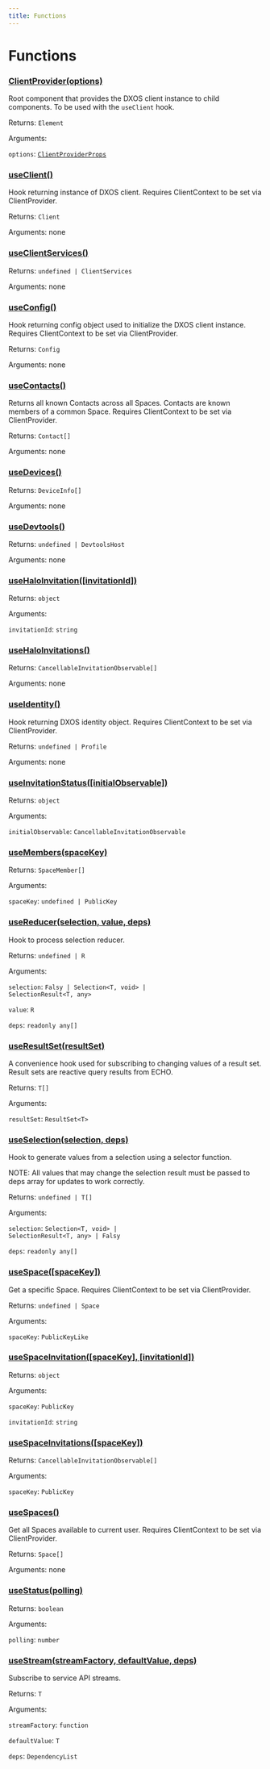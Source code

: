 ```yaml
---
title: Functions
---
```

# Functions
### [ClientProvider(options)](https://github.com/dxos/protocols/blob/main/packages/sdk/react-client/src/client/ClientContext.tsx#L76)


Root component that provides the DXOS client instance to child components.
To be used with the  `useClient`  hook.

Returns: <code>Element</code>

Arguments: 

`options`: <code>[ClientProviderProps](/api/@dxos/react-client/interfaces/ClientProviderProps)</code>
### [useClient()](https://github.com/dxos/protocols/blob/main/packages/sdk/react-client/src/client/ClientContext.tsx#L32)


Hook returning instance of DXOS client.
Requires ClientContext to be set via ClientProvider.

Returns: <code>Client</code>

Arguments: none
### [useClientServices()](https://github.com/dxos/protocols/blob/main/packages/sdk/react-client/src/client/useClientServices.ts#L12)


Returns: <code>undefined | ClientServices</code>

Arguments: none
### [useConfig()](https://github.com/dxos/protocols/blob/main/packages/sdk/react-client/src/client/useConfig.ts#L15)


Hook returning config object used to initialize the DXOS client instance.
Requires ClientContext to be set via ClientProvider.

Returns: <code>Config</code>

Arguments: none
### [useContacts()](https://github.com/dxos/protocols/blob/main/packages/sdk/react-client/src/halo/useContacts.ts#L16)


Returns all known Contacts across all Spaces.
Contacts are known members of a common Space.
Requires ClientContext to be set via ClientProvider.

Returns: <code>Contact[]</code>

Arguments: none
### [useDevices()](https://github.com/dxos/protocols/blob/main/packages/sdk/react-client/src/halo/useDevices.ts#L12)


Returns: <code>DeviceInfo[]</code>

Arguments: none
### [useDevtools()](https://github.com/dxos/protocols/blob/main/packages/sdk/react-client/src/client/useDevtools.ts#L12)


Returns: <code>undefined | DevtoolsHost</code>

Arguments: none
### [useHaloInvitation(\[invitationId\])](https://github.com/dxos/protocols/blob/main/packages/sdk/react-client/src/halo/useHaloInvitations.ts#L25)


Returns: <code>object</code>

Arguments: 

`invitationId`: <code>string</code>
### [useHaloInvitations()](https://github.com/dxos/protocols/blob/main/packages/sdk/react-client/src/halo/useHaloInvitations.ts#L12)


Returns: <code>CancellableInvitationObservable[]</code>

Arguments: none
### [useIdentity()](https://github.com/dxos/protocols/blob/main/packages/sdk/react-client/src/halo/useIdentity.ts#L13)


Hook returning DXOS identity object.
Requires ClientContext to be set via ClientProvider.

Returns: <code>undefined | Profile</code>

Arguments: none
### [useInvitationStatus(\[initialObservable\])](https://github.com/dxos/protocols/blob/main/packages/sdk/react-client/src/invitations/useInvitationStatus.ts#L62)


Returns: <code>object</code>

Arguments: 

`initialObservable`: <code>CancellableInvitationObservable</code>
### [useMembers(spaceKey)](https://github.com/dxos/protocols/blob/main/packages/sdk/react-client/src/echo/useMembers.ts#L11)


Returns: <code>SpaceMember[]</code>

Arguments: 

`spaceKey`: <code>undefined | PublicKey</code>
### [useReducer(selection, value, deps)](https://github.com/dxos/protocols/blob/main/packages/sdk/react-client/src/echo/useSelection.ts#L53)


Hook to process selection reducer.

Returns: <code>undefined | R</code>

Arguments: 

`selection`: <code>Falsy | Selection&lt;T, void&gt; | SelectionResult&lt;T, any&gt;</code>

`value`: <code>R</code>

`deps`: <code>readonly any[]</code>
### [useResultSet(resultSet)](https://github.com/dxos/protocols/blob/main/packages/sdk/react-client/src/util/useResultSet.ts#L17)


A convenience hook used for subscribing to changing values of a result set.
Result sets are reactive query results from ECHO.

Returns: <code>T[]</code>

Arguments: 

`resultSet`: <code>ResultSet&lt;T&gt;</code>
### [useSelection(selection, deps)](https://github.com/dxos/protocols/blob/main/packages/sdk/react-client/src/echo/useSelection.ts#L20)


Hook to generate values from a selection using a selector function.

NOTE:
All values that may change the selection result  must be passed to deps array
for updates to work correctly.

Returns: <code>undefined | T[]</code>

Arguments: 

`selection`: <code>Selection&lt;T, void&gt; | SelectionResult&lt;T, any&gt; | Falsy</code>

`deps`: <code>readonly any[]</code>
### [useSpace(\[spaceKey\])](https://github.com/dxos/protocols/blob/main/packages/sdk/react-client/src/echo/useSpaces.ts#L16)


Get a specific Space.
Requires ClientContext to be set via ClientProvider.

Returns: <code>undefined | Space</code>

Arguments: 

`spaceKey`: <code>PublicKeyLike</code>
### [useSpaceInvitation(\[spaceKey\], \[invitationId\])](https://github.com/dxos/protocols/blob/main/packages/sdk/react-client/src/echo/useSpaceInvitations.ts#L30)


Returns: <code>object</code>

Arguments: 

`spaceKey`: <code>PublicKey</code>

`invitationId`: <code>string</code>
### [useSpaceInvitations(\[spaceKey\])](https://github.com/dxos/protocols/blob/main/packages/sdk/react-client/src/echo/useSpaceInvitations.ts#L13)


Returns: <code>CancellableInvitationObservable[]</code>

Arguments: 

`spaceKey`: <code>PublicKey</code>
### [useSpaces()](https://github.com/dxos/protocols/blob/main/packages/sdk/react-client/src/echo/useSpaces.ts#L25)


Get all Spaces available to current user.
Requires ClientContext to be set via ClientProvider.

Returns: <code>Space[]</code>

Arguments: none
### [useStatus(polling)](https://github.com/dxos/protocols/blob/main/packages/sdk/react-client/src/client/useStatus.ts#L12)


Returns: <code>boolean</code>

Arguments: 

`polling`: <code>number</code>
### [useStream(streamFactory, defaultValue, deps)](https://github.com/dxos/protocols/blob/main/packages/sdk/react-client/src/util/useStream.ts#L13)


Subscribe to service API streams.

Returns: <code>T</code>

Arguments: 

`streamFactory`: <code>function</code>

`defaultValue`: <code>T</code>

`deps`: <code>DependencyList</code>